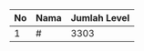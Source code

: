 | No | Nama            | Jumlah Level |
|----|-----------------|--------------|
| 1  | #    |    3303        |
